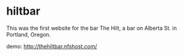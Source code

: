 # hiltbar
This was the first website for the bar The Hilt, a bar on Alberta St. in Portland, Oregon.

demo:
http://thehiltbar.nfshost.com/
